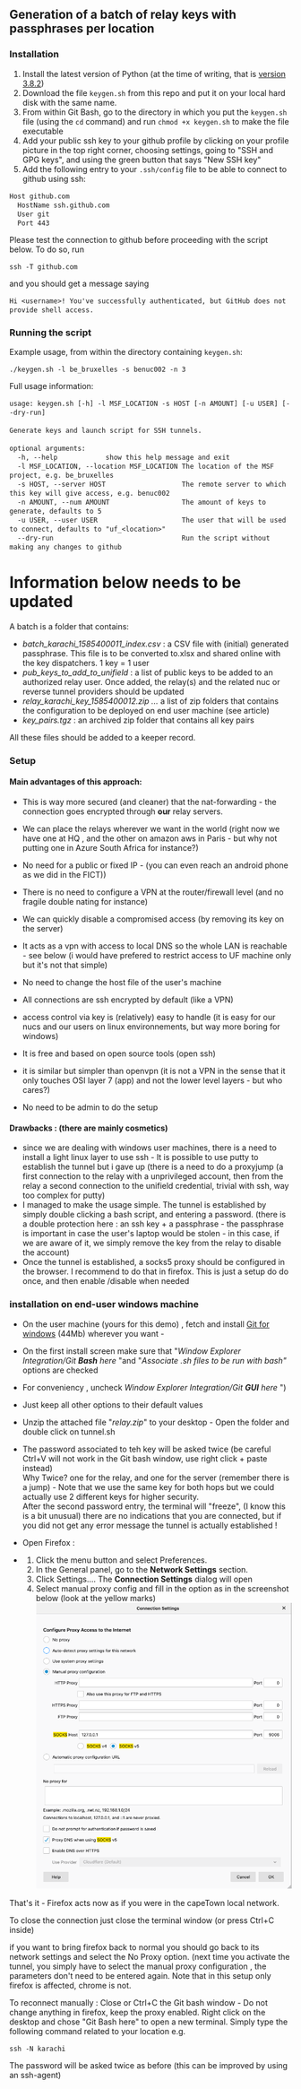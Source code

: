 ## Generation of a batch of relay keys with passphrases per location
### Installation
1. Install the latest version of Python (at the time of writing, that is [version 3.8.2](https://www.python.org/ftp/python/3.8.2/python-3.8.2-amd64-webinstall.exe))
2. Download the file `keygen.sh` from this repo and put it on your local hard disk with the same name.
3. From within Git Bash, go to the directory in which you put the `keygen.sh` file (using the `cd` command) and run `chmod +x keygen.sh` to make the file executable
4. Add your public ssh key to your github profile by clicking on your profile picture in the top right corner, choosing settings, going to "SSH and GPG keys", and using the green button that says "New SSH key"
5. Add the following entry to your `.ssh/config` file to be able to connect to github using ssh:
```
Host github.com
  HostName ssh.github.com
  User git
  Port 443
```

Please test the connection to github before proceeding with the script below. To do so, run
```
ssh -T github.com
```
and you should get a message saying
```
Hi <username>! You've successfully authenticated, but GitHub does not provide shell access.
```

### Running the script
Example usage, from within the directory containing `keygen.sh`:
```
./keygen.sh -l be_bruxelles -s benuc002 -n 3
```

Full usage information:
```
usage: keygen.sh [-h] -l MSF_LOCATION -s HOST [-n AMOUNT] [-u USER] [--dry-run]

Generate keys and launch script for SSH tunnels.

optional arguments:
  -h, --help            show this help message and exit
  -l MSF_LOCATION, --location MSF_LOCATION The location of the MSF project, e.g. be_bruxelles
  -s HOST, --server HOST                   The remote server to which this key will give access, e.g. benuc002
  -n AMOUNT, --num AMOUNT                  The amount of keys to generate, defaults to 5
  -u USER, --user USER                     The user that will be used to connect, defaults to "uf_<location>"
  --dry-run                                Run the script without making any changes to github
```

# Information below needs to be updated

A batch is a folder that contains:
 - *batch_karachi_1585400011_index.csv* : a CSV file with (initial) generated passphrase. This file is to be converted to.xlsx and shared online with the key dispatchers. 1 key = 1 user
 - *pub_keys_to_add_to_unifield* : a list of public keys to be added to an authorized relay user. Once added, the relay(s) and the related nuc or reverse tunnel providers should be updated
- *relay_karachi_key_1585400012.zip ...* a list of zip folders that contains the configuration to be deployed on end user machine (see article) 
- *key_pairs.tgz* : an archived zip folder that contains all key pairs

All these files should be added to a keeper record.
### Setup

#### Main advantages of this approach:

-   This is way more secured (and cleaner) that the nat-forwarding - the connection goes encrypted through  **our**  relay servers.
-   We can place the relays wherever we want in the world (right now we have one at HQ , and the other on amazon aws in Paris - but why not putting one in Azure South Africa for instance?)
-   No need for a public or fixed IP - (you can even reach an android phone as we did in the FICT))
-   There is no need to configure a VPN at the router/firewall level (and no fragile double nating for instance)  
    
-   We can quickly disable a compromised access (by removing its key on the server)
-   It acts as a vpn with access to local DNS so the whole LAN is reachable - see below (i would have prefered to restrict access to UF machine only but it's not that simple)
-   No need to change the host file of the user's machine
-   All connections are ssh encrypted by default (like a VPN)
-   access control via key is (relatively) easy to handle (it is easy for our nucs and our users on linux environnements, but way more boring for windows)
-   It is free and based on open source tools (open ssh)  
    
-   it is similar but simpler than openvpn (it is not a VPN in the sense that it only touches OSI layer 7 (app) and not the lower level layers - but who cares?)
-   No need to be admin to do the setup

#### Drawbacks : (there are mainly cosmetics)

-   since we are dealing with windows user machines, there is a need to install a light linux layer to use ssh - It is possible to use putty to establish the tunnel but i gave up (there is a need to do a proxyjump (a first connection to the relay with a unprivileged account, then from the relay a second connection to the unifield credential, trivial with ssh, way too complex for putty)
-   I managed to make the usage simple. The tunnel is established by simply double clicking a bash script, and entering a password. (there is a double protection here : an ssh key + a passphrase - the passphrase is important in case the user's laptop would be stolen - in this case, if we are aware of it, we simply remove the key from the relay to disable the account)
-   Once the tunnel is established, a socks5 proxy should be configured in the browser. I recommend to do that in firefox. This is just a setup do do once, and then enable /disable when needed

### installation on end-user windows machine
-   On the user machine (yours for this demo) , fetch and install [Git for windows](https://github.com/git-for-windows/git/releases/download/v2.26.0.windows.1/Git-2.26.0-64-bit.exe "https://github.com/git-for-windows/git/releases/download/v2.26.0.windows.1/Git-2.26.0-64-bit.exe") (44Mb) wherever you want -

-   On the first install screen make sure that "_Window Explorer Integration/Git  **Bash**  here_ "and "_Associate .sh files to be run with bash"_ options are checked
- For conveniency , uncheck  _Window Explorer Integration/Git  **GUI**  here_  ")
-   Just keep all other options to their default values
-   Unzip the attached file "_relay.zip_" to your desktop - Open the folder and double click on tunnel.sh
-   The password associated to teh key will be asked twice (be careful Ctrl+V will not work in the Git bash window, use right click + paste instead)  
    Why Twice? one for the relay, and one for the server  (remember there is a jump) - Note that we use the same key for both hops but we could actually use 2 different keys for higher security.  
    After the second password entry, the terminal will "freeze", (I know this is a bit unusual) there are no indications that you are connected, but if you did not get any error message the tunnel is actually established !
-   Open Firefox : 
    
-   1.  Click the menu button and select  Preferences.
    2.  In the  General  panel, go to the  **Network Settings**  section.
    3.  Click  Settings…. The  **Connection Settings**  dialog will open
    4.  Select manual proxy config and fill in the option as in the screenshot below (look at the yellow marks)
   ![firefox setup](/images/firefox.png)
        
That's it - Firefox acts  now as if you were in the capeTown local network.

To close the connection just close the terminal window (or press Ctrl+C inside)

if you want to bring firefox back to normal you should go back to its network settings and select the No Proxy option. (next time you activate the tunnel, you simply have to select the manual proxy configuration , the parameters don't need to be entered again. Note that in this setup only firefox is affected, chrome is not.

To reconnect manually :
Close or Ctrl+C the Git bash window - Do not change anything in firefox, keep the proxy enabled. Right click on the desktop and chose "Git Bash here" to open a new terminal.
Simply type the following command related to your location e.g. 

    ssh -N karachi

The password will be asked twice as before (this can be improved by using an ssh-agent)
